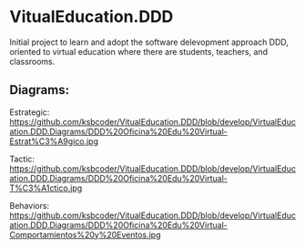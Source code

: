 # VitualEducation.DDD
Initial project to learn and adopt the software delevopment approach DDD, oriented to virtual education where there are students, teachers, and classrooms.

## Diagrams:

Estrategic: https://github.com/ksbcoder/VitualEducation.DDD/blob/develop/VirtualEducation.DDD.Diagrams/DDD%20Oficina%20Edu%20Virtual-Estrat%C3%A9gico.jpg

Tactic: https://github.com/ksbcoder/VitualEducation.DDD/blob/develop/VirtualEducation.DDD.Diagrams/DDD%20Oficina%20Edu%20Virtual-T%C3%A1ctico.jpg

Behaviors: https://github.com/ksbcoder/VitualEducation.DDD/blob/develop/VirtualEducation.DDD.Diagrams/DDD%20Oficina%20Edu%20Virtual-Comportamientos%20y%20Eventos.jpg
